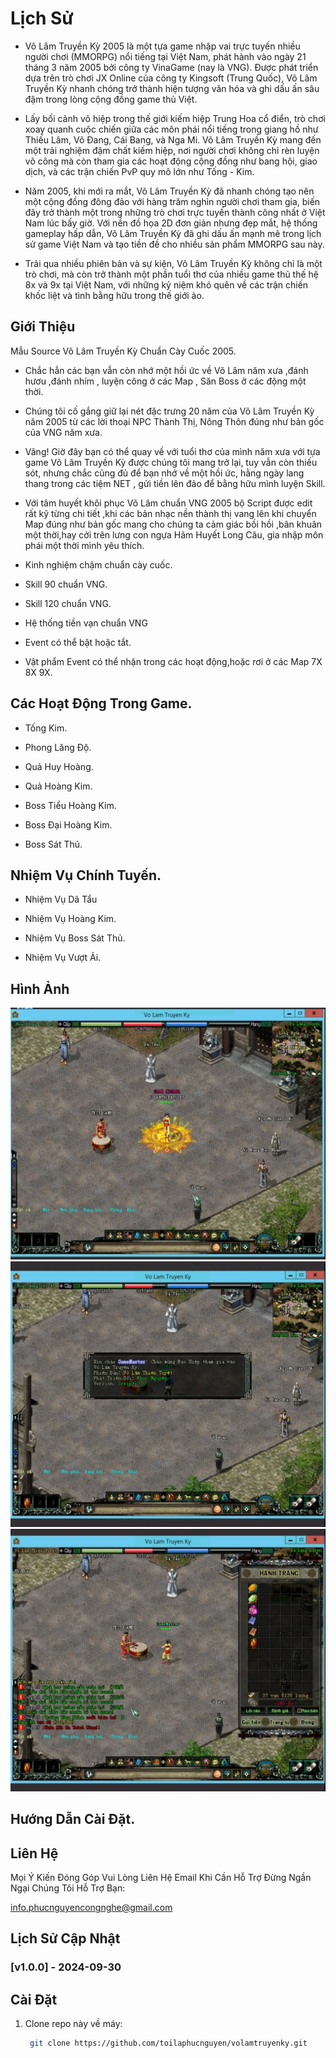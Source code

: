 # Lịch Sử

- Võ Lâm Truyền Kỳ 2005 là một tựa game nhập vai trực tuyến nhiều người chơi (MMORPG) nổi tiếng tại Việt Nam, phát hành vào ngày 21 tháng 3 năm 2005 bởi công ty VinaGame (nay là VNG). Được phát triển dựa trên trò chơi JX Online của công ty Kingsoft (Trung Quốc), Võ Lâm Truyền Kỳ nhanh chóng trở thành hiện tượng văn hóa và ghi dấu ấn sâu đậm trong lòng cộng đồng game thủ Việt.

- Lấy bối cảnh võ hiệp trong thế giới kiếm hiệp Trung Hoa cổ điển, trò chơi xoay quanh cuộc chiến giữa các môn phái nổi tiếng trong giang hồ như Thiếu Lâm, Võ Đang, Cái Bang, và Nga Mi. Võ Lâm Truyền Kỳ mang đến một trải nghiệm đậm chất kiếm hiệp, nơi người chơi không chỉ rèn luyện võ công mà còn tham gia các hoạt động cộng đồng như bang hội, giao dịch, và các trận chiến PvP quy mô lớn như Tống - Kim.

- Năm 2005, khi mới ra mắt, Võ Lâm Truyền Kỳ đã nhanh chóng tạo nên một cộng đồng đông đảo với hàng trăm nghìn người chơi tham gia, biến đây trở thành một trong những trò chơi trực tuyến thành công nhất ở Việt Nam lúc bấy giờ. Với nền đồ họa 2D đơn giản nhưng đẹp mắt, hệ thống gameplay hấp dẫn, Võ Lâm Truyền Kỳ đã ghi dấu ấn mạnh mẽ trong lịch sử game Việt Nam và tạo tiền đề cho nhiều sản phẩm MMORPG sau này.

- Trải qua nhiều phiên bản và sự kiện, Võ Lâm Truyền Kỳ không chỉ là một trò chơi, mà còn trở thành một phần tuổi thơ của nhiều game thủ thế hệ 8x và 9x tại Việt Nam, với những kỷ niệm khó quên về các trận chiến khốc liệt và tình bằng hữu trong thế giới ảo.

## Giới Thiệu

Mẫu Source Võ Lâm Truyền Kỳ Chuẩn Cày Cuốc 2005.

- Chắc hẳn các bạn vẫn còn nhớ một hồi ức về Võ Lâm năm xưa ,đánh hươu ,đánh nhím , luyện công ở các Map , Săn Boss ở các động một thời.

- Chúng tôi cố gắng giữ lại nét đặc trưng 20 năm của Võ Lâm Truyền Kỳ năm 2005 từ các lời thoại NPC Thành Thị, Nông Thôn đúng như bản gốc của VNG năm xưa.

- Vâng! Giờ đây bạn có thể quay về với tuổi thơ của mình năm xưa với tựa game Võ Lâm Truyền Kỳ được chúng tôi mang trở lại, tuy vẫn còn thiếu sót, nhưng chắc cũng đủ để bạn nhớ về một hồi ức, hằng ngày lang thang trong các tiệm NET , gửi tiền lên đảo để bằng hữu mình luyện Skill.

- Với tâm huyết khôi phục Võ Lâm chuẩn VNG 2005 bộ Script được edit rất kỹ từng chi tiết ,khi các bản nhạc nền thành thị vang lên khi chuyển Map đúng như bản gốc mang cho chúng ta cảm giác bồi hồi ,bân khuân một thời,hay cởi trên lưng con ngựa Hãm Huyết Long Câu, gia nhập môn phái một thời mình yêu thích.

- Kinh nghiệm chậm chuẩn cày cuốc.

- Skill 90 chuẩn VNG.

- Skill 120 chuẩn VNG.

- Hệ thống tiền vạn chuẩn VNG

- Event có thể bật hoặc tắt.

- Vật phẩm Event có thể nhận trong các hoạt động,hoặc rơi ở các Map 7X 8X 9X.

## Các Hoạt Động Trong Game.

- Tống Kim.

- Phong Lăng Độ.

- Quả Huy Hoàng.

- Quả Hoàng Kim.

- Boss Tiểu Hoàng Kim.

- Boss Đại Hoàng Kim.

- Boss Sát Thủ.

## Nhiệm Vụ Chính Tuyến.

- Nhiệm Vụ Dã Tẩu

- Nhiệm Vụ Hoàng Kim.

- Nhiệm Vụ Boss Sát Thủ.

- Nhiệm Vụ Vượt Ải.

## Hình Ảnh

![Võ Lâm Truyền Kỳ](images/img_1.jpg)
![Võ Lâm Truyền Kỳ](images/img_2.jpg)
![Võ Lâm Truyền Kỳ](images/img_3.jpg)

## Hướng Dẫn Cài Đặt.

## Liên Hệ 

Mọi Ý Kiến Đóng Góp Vui Lòng Liên Hệ Email Khi Cần Hỗ Trợ Đừng Ngần Ngại Chúng Tôi Hỗ Trợ Bạn:

info.phucnguyencongnghe@gmail.com

## Lịch Sử Cập Nhật

### [v1.0.0] - 2024-09-30

## Cài Đặt

1. Clone repo này về máy:
   ```bash
    git clone https://github.com/toilaphucnguyen/volamtruyenky.git
